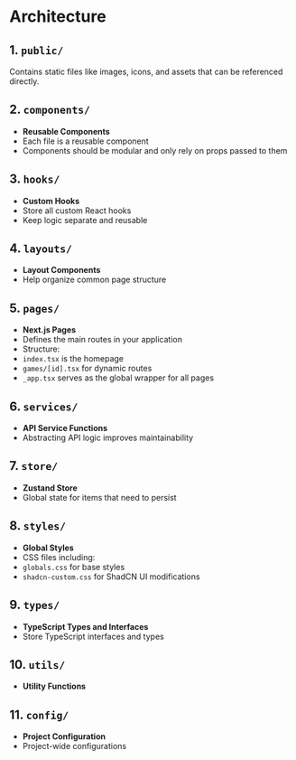 # Architecture

## 1. `public/`
Contains static files like images, icons, and assets that can be referenced directly.

## 2. `components/`
- **Reusable Components**
- Each file is a reusable component
- Components should be modular and only rely on props passed to them

## 3. `hooks/`
- **Custom Hooks**
- Store all custom React hooks
- Keep logic separate and reusable

## 4. `layouts/`
- **Layout Components**
- Help organize common page structure

## 5. `pages/`
- **Next.js Pages**
- Defines the main routes in your application
- Structure:
- `index.tsx` is the homepage
- `games/[id].tsx` for dynamic routes
- `_app.tsx` serves as the global wrapper for all pages

## 6. `services/`
- **API Service Functions**
- Abstracting API logic improves maintainability

## 7. `store/`
- **Zustand Store**
- Global state for items that need to persist

## 8. `styles/`
- **Global Styles**
- CSS files including:
- `globals.css` for base styles
- `shadcn-custom.css` for ShadCN UI modifications

## 9. `types/`
- **TypeScript Types and Interfaces**
- Store TypeScript interfaces and types

## 10. `utils/`
- **Utility Functions**

## 11. `config/`
- **Project Configuration**
- Project-wide configurations
